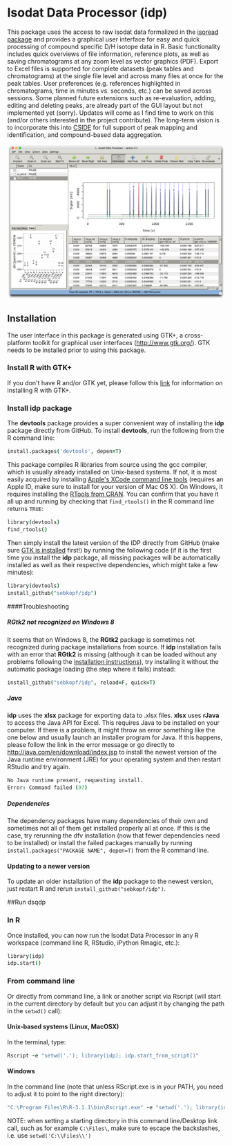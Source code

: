 Isodat Data Processor (idp)
===

This package uses the access to raw isodat data formalized in the [isoread package](https://github.com/sebkopf/isoread) and provides a graphical user interface for easy and quick processing of compound specific D/H isotope data in R. Basic functionality includes quick overviews of file information, reference plots, as well as saving chromatograms at any zoom level as vector graphics (PDF). Export to Excel files is supported for complete datasets (peak tables and chromatograms) at the single file level and across many files at once for the peak tables. User preferences (e.g. references highlighted in chromatograms, time in minutes vs. seconds, etc.) can be saved across sessions. Some planned future extensions such as re-evaluation, adding, editing and deleting peaks, are already part of the GUI layout but not implemented yet (sorry). Updates will come as I find time to work on this (and/or others interested in the project contribute). The long-term vision is to incorporate this into [CSIDE](https://github.com/sebkopf/isoread) for full support of peak mapping and identification, and compound-based data aggregation.

![Screenshot of the Isodat Data Processor](/inst/doc/screenshot.png?raw=true)

## Installation

The user interface in this package is generated using GTK+, a cross-platform toolkit for graphical user interfaces (http://www.gtk.org/). GTK needs to be installed prior to using this package.

### Install R with GTK+

If you don't have R and/or GTK yet, please follow this [link](https://gist.github.com/sebkopf/9405675) for information on installing R with GTK+. 

### Install idp package

The **devtools** package provides a super convenient way of installing the **idp** package directly from GitHub. To install **devtools**, run the following from the R command line:
```coffee
install.packages('devtools', depen=T) 
```

This package compiles R libraries from source using the gcc compiler, which is usually already installed on Unix-based systems. If not, it is most easily acquired by installing [Apple's XCode command line tools](https://developer.apple.com/downloads/) (requires an Apple ID, make sure to install for your version of Mac OS X). On Windows, it requires installing the [RTools from CRAN](http://cran.r-project.org/bin/windows/Rtools/). You can confirm that you have it all up and running by checking that ```find_rtools()``` in the R command line returns ```TRUE```:

```coffee
library(devtools)
find_rtools()
```
Then simply install the latest version of the IDP directly from GitHub (make sure [GTK is installed](https://gist.github.com/sebkopf/9405675) first!) by running the following code (if it is the first time you install the **idp** package, all missing packages will be automatically installed as well as their respective dependencies, which might take a few minutes):

```coffee
library(devtools)
install_github("sebkopf/idp")
```

####Troubleshooting

##### RGtk2 not recognized on Windows 8 

It seems that on Windows 8, the **RGtk2** package is sometimes not recognized during package installations from source. If **idp** installation fails with an error that **RGtk2** is missing (although it can be loaded without any problems following the [installation instructions](https://gist.github.com/sebkopf/9405675)), try installing it without the automatic package loading (the step where it fails) instead: 

```coffee
install_github("sebkopf/idp", reload=F, quick=T)
```

##### Java
**idp** uses the **xlsx** package for exporting data to .xlsx files. **xlsx** uses **rJava** to access the Java API for Excel. This requires Java to be installed on your computer. If there is a problem, it might throw an error something like the one below and usually launch an installer program for Java. If this happens, please follow the link in the error message or go directly to http://java.com/en/download/index.jsp to install the newest version of the Java runtime environment (JRE) for your operating system and then restart RStudio and try again.

```coffee
No Java runtime present, requesting install.
Error: Command failed (97)
```

##### Dependencies
The dependency packages have many dependencies of their own and sometimes not all of them get installed properly all at once. If this is the case, try rerunning the dfv installation (now that fewer dependencies need to be installed) or install the failed packages manually by running ```install.packages("PACKAGE NAME", depen=T)``` from the R command line.


#### Updating to a newer version

To update an older installation of the **idp** package to the newest version, just restart R and rerun ```install_github("sebkopf/idp")```. 


##Run dsqdp

### In R
Once installed, you can now run the Isodat Data Processor in any R workspace (command line R, RStudio, iPython Rmagic, etc.):

```coffee
library(idp)
idp.start()
```

### From command line

Or directly from command line, a link or another script via Rscript (will start in the current directory by default but you can adjust it by changing the path in the ```setwd()``` call):

#### Unix-based systems (Linux, MacOSX)

In the terminal, type:
```coffee
Rscript -e "setwd('.'); library(idp); idp.start_from_script()"
```

#### Windows

In the command line (note that unless RScript.exe is in your PATH, you need to adjust it to point to the right directory):
```coffee
"C:\Program Files\R\R-3.1.1\bin\Rscript.exe" -e "setwd('.'); library(idp); idp.start_from_script()"
```

NOTE: when setting a starting directory in this command line/Desktop link call, such as for example ```C:\Files\```, make sure to escape the backslashes, i.e. use ```setwd('C:\\Files\\')```

